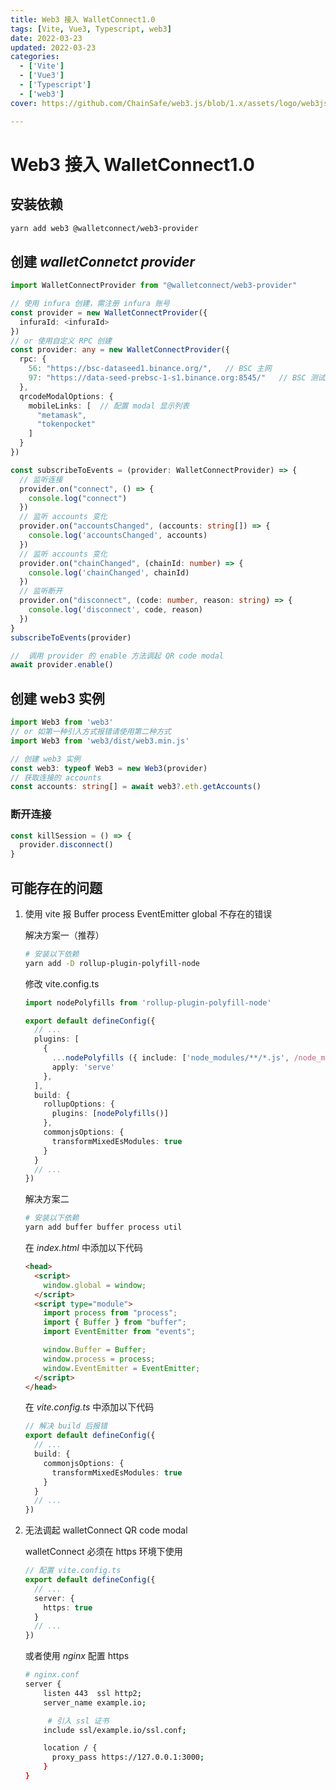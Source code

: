 ```yaml
---
title: Web3 接入 WalletConnect1.0
tags: [Vite, Vue3, Typescript, web3]
date: 2022-03-23
updated: 2022-03-23
categories: 
  - ['Vite']
  - ['Vue3']
  - ['Typescript']
  - ['web3']
cover: https://github.com/ChainSafe/web3.js/blob/1.x/assets/logo/web3js.jpg?raw=true

---
```


# Web3 接入 WalletConnect1.0



## 安装依赖

``` sh
yarn add web3 @walletconnect/web3-provider
```

## 创建 *walletConnetct provider*

``` ts
import WalletConnectProvider from "@walletconnect/web3-provider"

// 使用 infura 创建，需注册 infura 账号
const provider = new WalletConnectProvider({
  infuraId: <infuraId>
})
// or 使用自定义 RPC 创建
const provider: any = new WalletConnectProvider({
  rpc: {
    56: "https://bsc-dataseed1.binance.org/",	// BSC 主网
    97: "https://data-seed-prebsc-1-s1.binance.org:8545/"	// BSC 测试网
  },
  qrcodeModalOptions: {
    mobileLinks: [	// 配置 modal 显示列表
      "metamask",
      "tokenpocket"
    ]
  }
})

const subscribeToEvents = (provider: WalletConnectProvider) => {
  // 监听连接
  provider.on("connect", () => {
    console.log("connect")
  })
  // 监听 accounts 变化
  provider.on("accountsChanged", (accounts: string[]) => {
    console.log('accountsChanged', accounts)
  })
  // 监听 accounts 变化
  provider.on("chainChanged", (chainId: number) => {
    console.log('chainChanged', chainId)
  })
  // 监听断开
  provider.on("disconnect", (code: number, reason: string) => {
    console.log('disconnect', code, reason)
  })
}
subscribeToEvents(provider)

//  调用 provider 的 enable 方法调起 QR code modal
await provider.enable()
```

## 创建 web3 实例

``` ts
import Web3 from 'web3'
// or 如第一种引入方式报错请使用第二种方式
import Web3 from 'web3/dist/web3.min.js'

// 创建 web3 实例
const web3: typeof Web3 = new Web3(provider)
// 获取连接的 accounts
const accounts: string[] = await web3?.eth.getAccounts()
```

### 断开连接

``` ts
const killSession = () => {
  provider.disconnect()
}
```



## 可能存在的问题

1. 使用 vite 报 Buffer process EventEmitter global 不存在的错误

   解决方案一（推荐）

   ``` sh
   # 安装以下依赖
   yarn add -D rollup-plugin-polyfill-node
   ```

   修改 vite.config.ts

   ``` ts
   import nodePolyfills from 'rollup-plugin-polyfill-node'
   
   export default defineConfig({
     // ...
     plugins: [
       {
         ...nodePolyfills ({ include: ['node_modules/**/*.js', /node_modules\/.vite\/.*js/] }),
         apply: 'serve'
       },
     ],
     build: {
       rollupOptions: {
         plugins: [nodePolyfills()]
       },
       commonjsOptions: {
         transformMixedEsModules: true
       }
     }
     // ...
   })
   ```

   

   解决方案二

   ``` sh
   # 安装以下依赖
   yarn add buffer buffer process util
   ```

   在 *index.html* 中添加以下代码

   ``` html
   <head>
     <script>
       window.global = window;
     </script>
     <script type="module">
       import process from "process";
       import { Buffer } from "buffer";
       import EventEmitter from "events";
   
       window.Buffer = Buffer;
       window.process = process;
       window.EventEmitter = EventEmitter;
     </script>  
   </head>
   ```

   在 *vite.config.ts* 中添加以下代码

   ``` ts
   // 解决 build 后报错
   export default defineConfig({
     // ...
     build: {
       commonjsOptions: {
         transformMixedEsModules: true
       }
     }
     // ...
   })
   
   ```

2. 无法调起 walletConnect QR code modal

   walletConnect 必须在 https 环境下使用

   ``` ts
   // 配置 vite.config.ts
   export default defineConfig({
     // ...
     server: {
       https: true
     }
     // ...
   })
   ```

   或者使用 *nginx* 配置 https

   ``` sh
   # nginx.conf
   server {
       listen 443  ssl http2;
       server_name example.io;
   
   		# 引入 ssl 证书
       include ssl/example.io/ssl.conf;
   
       location / {
         proxy_pass https://127.0.0.1:3000;
       }
   }
   ```

   
